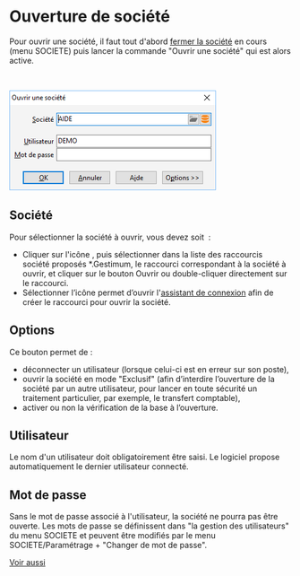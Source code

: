 # Ouverture de société



Pour ouvrir une société, il faut tout d'abord [fermer 
 la société](../../Fermer/FermerSociete.md) en cours (menu SOCIETE) puis lancer la commande "Ouvrir 
 une société" qui est alors active.


 


![](../../assets/images/Ouvrir/1/OuvertureSociete.png)


## Société


Pour sélectionner la société à ouvrir, vous devez soit  :


* Cliquer sur l'icône 
 , puis sélectionner dans la liste des raccourcis société proposés 
 \*.Gestimum, le raccourci correspondant à la société à ouvrir, et cliquer 
 sur le bouton Ouvrir ou double-cliquer directement sur le raccourci.
* Sélectionner l’icône 
 permet d’ouvrir l'[assistant 
 de connexion](../2/AssistantConnexion.md) afin de créer le raccourci pour ouvrir la société.


## Options


Ce bouton permet de :


* déconnecter un 
 utilisateur (lorsque celui-ci est en erreur sur son poste),
* ouvrir la société 
 en mode "Exclusif" (afin d’interdire l’ouverture de la société 
 par un autre utilisateur, pour lancer en toute sécurité un traitement 
 particulier, par exemple, le transfert comptable),
* activer ou non 
 la vérification de la base à l’ouverture.


## Utilisateur


Le nom d'un utilisateur doit obligatoirement être saisi. Le logiciel 
 propose automatiquement le dernier utilisateur connecté.


## Mot de passe


Sans le mot de passe associé à l'utilisateur, la société ne pourra pas 
 être ouverte. Les mots de passe se définissent dans "la gestion des 
 utilisateurs" du menu SOCIETE et peuvent être modifiés par le menu 
 SOCIETE/Paramétrage + "Changer de mot de passe".


[Voir aussi](javascript:RelatedTopic0.Click())


